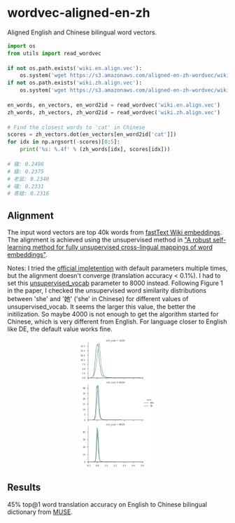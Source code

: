 # wordvec-aligned-en-zh
Aligned English and Chinese bilingual word vectors. 

```python
import os
from utils import read_wordvec

if not os.path.exists('wiki.en.align.vec'):
    os.system('wget https://s3.amazonaws.com/aligned-en-zh-wordvec/wiki.en.align.vec')
if not os.path.exists('wiki.zh.align.vec'):
    os.system('wget https://s3.amazonaws.com/aligned-en-zh-wordvec/wiki.zh.align.vec')
    
en_words, en_vectors, en_word2id = read_wordvec('wiki.en.align.vec')
zh_words, zh_vectors, zh_word2id = read_wordvec('wiki.zh.align.vec')

# Find the closest words to 'cat' in Chinese 
scores = zh_vectors.dot(en_vectors[en_word2id['cat']])
for idx in np.argsort(-scores)[0:5]:
    print('%s: %.4f' % (zh_words[idx], scores[idx]))

# 猫: 0.2498
# 貓: 0.2375
# 老鼠: 0.2340
# 喵: 0.2331
# 青蛙: 0.2316
```

## Alignment
The input word vectors are top 40k words from [fastText Wiki embeddings](https://github.com/facebookresearch/fastText/blob/master/pretrained-vectors.md). The alignment is achieved using the unsupervised method in ["A robust self-learning method for fully unsupervised cross-lingual mappings of word embeddings"](https://arxiv.org/pdf/1805.06297.pdf). 

Notes:
I tried the [official impletention](https://github.com/artetxem/vecmap) with default parameters multiple times, but the alignment doesn't converge (translation accuracy < 0.1%). I had to set this [unsupervised_vocab](https://github.com/artetxem/vecmap/blob/master/map_embeddings.py#L120) parameter to 8000 instead. Following Figure 1 in the paper, I checked the unsupervised word similarity distributions between 'she' and '她' ('she' in Chinese) for different values of unsupervised_vocab. It seems the larger this value, the better the initilization. So maybe 4000 is not enough to get the algorithm started for Chinese, which is very different from English. For language closer to English like DE, the default value works fine.

<p align="center"><img width="35%" src="dist_plot.png" /></p>

## Results
45% top@1 word translation accuracy on English to Chinese bilingual dictionary from [MUSE](https://github.com/facebookresearch/MUSE#ground-truth-bilingual-dictionaries).
